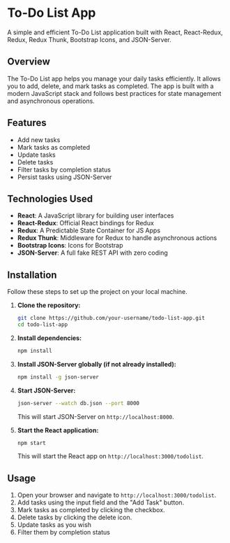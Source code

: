 # To-Do List App

A simple and efficient To-Do List application built with React, React-Redux, Redux, Redux Thunk, Bootstrap Icons, and JSON-Server.

## Overview

The To-Do List app helps you manage your daily tasks efficiently. It allows you to add, delete, and mark tasks as completed. The app is built with a modern JavaScript stack and follows best practices for state management and asynchronous operations.

## Features

- Add new tasks
- Mark tasks as completed
- Update tasks
- Delete tasks
- Filter tasks by completion status
- Persist tasks using JSON-Server

## Technologies Used

- **React**: A JavaScript library for building user interfaces
- **React-Redux**: Official React bindings for Redux
- **Redux**: A Predictable State Container for JS Apps
- **Redux Thunk**: Middleware for Redux to handle asynchronous actions
- **Bootstrap Icons**: Icons for Bootstrap
- **JSON-Server**: A full fake REST API with zero coding

## Installation

Follow these steps to set up the project on your local machine.

1. **Clone the repository:**

    ```bash
    git clone https://github.com/your-username/todo-list-app.git
    cd todo-list-app
    ```

2. **Install dependencies:**

    ```bash
    npm install
    ```

3. **Install JSON-Server globally (if not already installed):**

    ```bash
    npm install -g json-server
    ```

4. **Start JSON-Server:**

    ```bash
    json-server --watch db.json --port 8000
    ```

   This will start JSON-Server on `http://localhost:8000`.

5. **Start the React application:**

    ```bash
    npm start
    ```

   This will start the React app on `http://localhost:3000/todolist`.

## Usage

1. Open your browser and navigate to `http://localhost:3000/todolist`.
2. Add tasks using the input field and the "Add Task" button.
3. Mark tasks as completed by clicking the checkbox.
4. Delete tasks by clicking the delete icon.
5. Update tasks as you wish
6. Filter them by completion status
